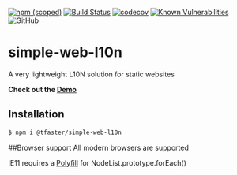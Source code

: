 [![npm (scoped)](https://img.shields.io/npm/v/@tfaster/simple-web-l10n?label=@tfaster/simple-web-l10n&style=flat-square)](https://www.npmjs.com/package/@tfaster/simple-web-l10n)
[![Build Status](https://travis-ci.com/tFaster/simple-web-l10n.svg?branch=main)](https://travis-ci.com/tFaster/simple-web-l10n)
[![codecov](https://codecov.io/gh/tFaster/simple-web-l10n/branch/main/graph/badge.svg?token=06STVY6361)](https://codecov.io/gh/tFaster/simple-web-l10n)
[![Known Vulnerabilities](https://snyk.io/test/github/tFaster/simple-web-l10n/badge.svg?targetFile=package.json)](https://snyk.io/test/github/tFaster/simple-web-l10n?targetFile=package.json)
![GitHub](https://img.shields.io/github/license/tFaster/simple-web-l10n?style=flat-square)
# simple-web-l10n

A very lightweight L10N solution for static websites

**Check out the [Demo](https://tfaster.github.io/simple-web-l10n/index.html)**

## Installation

```bash
$ npm i @tfaster/simple-web-l10n
```

##Browser support
All modern browsers are supported

IE11 requires a [Polyfill](https://developer.mozilla.org/en-US/docs/Web/API/NodeList/forEach#Polyfill) for NodeList.prototype.forEach()
